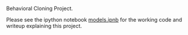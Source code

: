 Behavioral Cloning Project.

Please see the ipython notebook [models.ipnb](models.ipnb) for the working code and writeup explaining this project.
